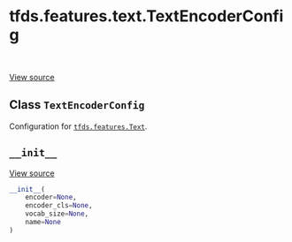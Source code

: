 <div itemscope itemtype="http://developers.google.com/ReferenceObject">
<meta itemprop="name" content="tfds.features.text.TextEncoderConfig" />
<meta itemprop="path" content="Stable" />
<meta itemprop="property" content="__init__"/>
</div>

# tfds.features.text.TextEncoderConfig

<!-- Insert buttons and diff -->

<table class="tfo-notebook-buttons tfo-api" align="left">
</table>

<a target="_blank" href="https://github.com/tensorflow/datasets/tree/master/tensorflow_datasets/core/features/text/text_encoder.py">View
source</a>

<!-- Equality marker -->

## Class `TextEncoderConfig`

Configuration for
<a href="../../../tfds/features/Text.md"><code>tfds.features.Text</code></a>.

<!-- Placeholder for "Used in" -->


<h2 id="__init__"><code>__init__</code></h2>

<a target="_blank" href="https://github.com/tensorflow/datasets/tree/master/tensorflow_datasets/core/features/text/text_encoder.py">View
source</a>

``` python
__init__(
    encoder=None,
    encoder_cls=None,
    vocab_size=None,
    name=None
)
```
